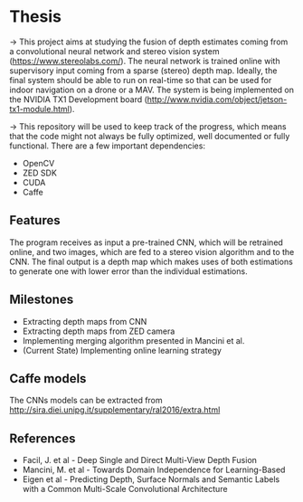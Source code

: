 # Thesis

-> This project aims at studying the fusion of depth estimates coming from a convolutional neural network and stereo vision system (https://www.stereolabs.com/).  The neural network is trained online with supervisory input coming from a sparse (stereo) depth map. Ideally, the final system should be able to run on real-time so that can be used for indoor navigation on a drone or a MAV. The system is being implemented on the NVIDIA TX1 Development board (http://www.nvidia.com/object/jetson-tx1-module.html).

-> This repository will be used to keep track of the progress, which means that the code might not always be fully optimized, well documented or fully functional. There are a few important dependencies:
 - OpenCV
 - ZED SDK
 - CUDA
 - Caffe

## Features

The program receives as input a pre-trained CNN, which will be retrained online, and two images, which are fed to a stereo vision algorithm and to the CNN. The final output is a depth map which makes uses of both estimations to generate one with lower error than the individual estimations.

## Milestones 
- Extracting depth maps from CNN
- Extracting depth maps from ZED camera
- Implementing merging algorithm presented in Mancini et al.
- (Current State) Implementing online learning strategy

## Caffe models
The CNNs models can be extracted from http://sira.diei.unipg.it/supplementary/ral2016/extra.html

 
## References

- Facil, J. et al - Deep Single and Direct Multi-View Depth Fusion
- Mancini, M. et al -  Towards Domain Independence for Learning-Based
- Eigen et al  - Predicting Depth, Surface Normals and Semantic Labels with a Common Multi-Scale Convolutional Architecture
